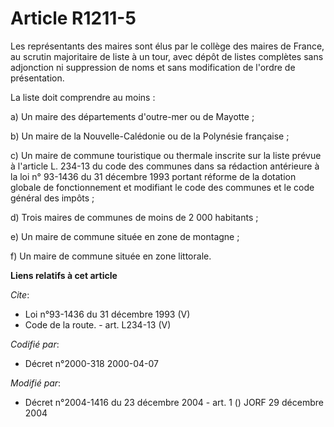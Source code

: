# Article R1211-5

Les représentants des maires sont élus par le collège des maires de France, au scrutin majoritaire de liste à un tour, avec
dépôt de listes complètes sans adjonction ni suppression de noms et sans modification de l'ordre de présentation. 

La liste doit comprendre au moins : 

a) Un maire des départements d'outre-mer ou de Mayotte ; 

b) Un maire de la Nouvelle-Calédonie ou de la Polynésie française ; 

c) Un maire de commune touristique ou thermale inscrite sur la liste prévue à l'article L. 234-13 du code des communes dans
sa rédaction antérieure à la loi n° 93-1436 du 31 décembre 1993 portant réforme de la dotation globale de fonctionnement et
modifiant le code des communes et le code général des impôts ; 

d) Trois maires de communes de moins de 2 000 habitants ; 

e) Un maire de commune située en zone de montagne ; 

f) Un maire de commune située en zone littorale.

**Liens relatifs à cet article**

_Cite_:

  - Loi n°93-1436 du 31 décembre 1993 (V)
  - Code de la route. - art. L234-13 (V)

_Codifié par_:

  - Décret n°2000-318 2000-04-07

_Modifié par_:

  - Décret n°2004-1416 du 23 décembre 2004 - art. 1 () JORF 29 décembre 2004
